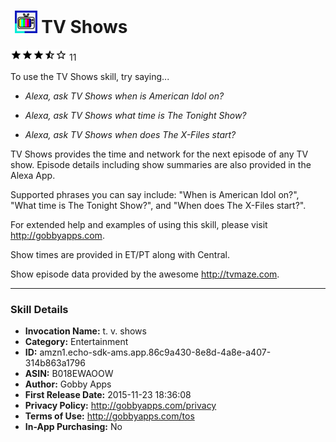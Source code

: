 # &nbsp;<img src="app_icon" alt="TV Shows icon" width="36"> TV Shows
![3.5 stars](../../../images/ic_star_black_18dp_1x.png)![3.5 stars](../../../images/ic_star_black_18dp_1x.png)![3.5 stars](../../../images/ic_star_black_18dp_1x.png)![3.5 stars](../../../images/ic_star_half_black_18dp_1x.png)![3.5 stars](../../../images/ic_star_border_black_18dp_1x.png) 11

To use the TV Shows skill, try saying...

* *Alexa, ask TV Shows when is American Idol on?*

* *Alexa, ask TV Shows what time is The Tonight Show?*

* *Alexa, ask TV Shows when does The X-Files start?*

TV Shows provides the time and network for the next episode of any TV show. Episode details including show summaries are also provided in the Alexa App.

Supported phrases you can say include: "When is American Idol on?", "What time is The Tonight Show?", and "When does The X-Files start?".

For extended help and examples of using this skill, please visit http://gobbyapps.com.

Show times are provided in ET/PT along with Central.

Show episode data provided by the awesome http://tvmaze.com.

***

### Skill Details

* **Invocation Name:** t. v. shows
* **Category:** Entertainment
* **ID:** amzn1.echo-sdk-ams.app.86c9a430-8e8d-4a8e-a407-314b863a1796
* **ASIN:** B018EWAOOW
* **Author:** Gobby Apps
* **First Release Date:** 2015-11-23 18:36:08
* **Privacy Policy:** http://gobbyapps.com/privacy
* **Terms of Use:** http://gobbyapps.com/tos
* **In-App Purchasing:** No
